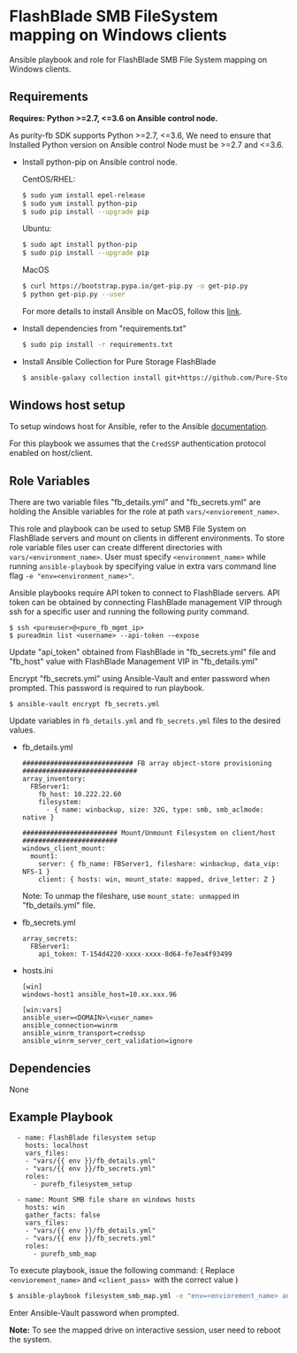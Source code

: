 FlashBlade SMB FileSystem mapping on Windows clients 
=========

Ansible playbook and role for FlashBlade SMB File System mapping on Windows clients.


Requirements
------------
**Requires: Python >=2.7, <=3.6 on Ansible control node.**

As purity-fb SDK supports Python >=2.7, <=3.6, We need to ensure that Installed Python version on Ansible control Node must be >=2.7 and <=3.6.

* Install python-pip on Ansible control node.

  CentOS/RHEL:
    ```bash
    $ sudo yum install epel-release
    $ sudo yum install python-pip
    $ sudo pip install --upgrade pip
    ```
  Ubuntu:
    ```bash
    $ sudo apt install python-pip
    $ sudo pip install --upgrade pip
    ```
  MacOS
    ```bash
    $ curl https://bootstrap.pypa.io/get-pip.py -o get-pip.py
    $ python get-pip.py --user
    ```
  For more details to install Ansible on MacOS, follow this [link](https://docs.ansible.com/ansible/latest/installation_guide/intro_installation.html#installing-ansible-with-pip).
  
* Install dependencies from "requirements.txt"
    ```bash
    $ sudo pip install -r requirements.txt 
    ```
* Install Ansible Collection for Pure Storage FlashBlade
    ```bash
    $ ansible-galaxy collection install git+https://github.com/Pure-Storage-Ansible/FlashBlade-Collection.git#/collections/ansible_collections/purestorage/flashblade/ --force
    ```

Windows host setup
------------------

To setup windows host for Ansible, refer to the Ansible [documentation](https://docs.ansible.com/ansible/latest/user_guide/windows_setup.html).

For this playbook we assumes that the `CredSSP` authentication protocol enabled on host/client. 

Role Variables
--------------

There are two variable files "fb_details.yml" and "fb_secrets.yml" are holding the Ansible variables for the role at path `vars/<enviorement_name>`. 

This role and playbook can be used to setup SMB File System on FlashBlade servers and mount on clients in different environments. To store role variable files user can create different directories with `vars/<environment_name>`. User must specify `<environment_name>` while running `ansible-playbook` by specifying value in extra vars command line flag `-e "env=<environment_name>"`.

Ansible playbooks require API token to connect to FlashBlade servers. API token can be obtained by connecting FlashBlade management VIP through ssh for a specific user and running the following purity command.
   ```
   $ ssh <pureuser>@<pure_fb_mgmt_ip>
   $ pureadmin list <username> --api-token -–expose
   ```
Update "api_token" obtained from FlashBlade in "fb_secrets.yml" file and "fb_host" value with FlashBlade Management VIP in "fb_details.yml" 

Encrypt "fb_secrets.yml" using Ansible-Vault and enter password when prompted. This password is required to run playbook.
```
$ ansible-vault encrypt fb_secrets.yml
```

Update variables in `fb_details.yml` and `fb_secrets.yml` files to the desired values.

* fb_details.yml
    ```
    ############################ FB array object-store provisioning #############################
    array_inventory:               
      FBServer1:
        fb_host: 10.222.22.60                   
        filesystem:
          - { name: winbackup, size: 32G, type: smb, smb_aclmode: native } 

    ######################## Mount/Unmount Filesystem on client/host ########################
    windows_client_mount:
      mount1:
        server: { fb_name: FBServer1, fileshare: winbackup, data_vip: NFS-1 } 
        client: { hosts: win, mount_state: mapped, drive_letter: Z }                       
    ```
  Note: To unmap the fileshare, use `mount_state: unmapped` in "fb_details.yml" file.

* fb_secrets.yml
    ```
    array_secrets:               
      FBServer1:
        api_token: T-154d4220-xxxx-xxxx-8d64-fe7ea4f93499
    ```
* hosts.ini 
    ```
    [win]
    windows-host1 ansible_host=10.xx.xxx.96

    [win:vars]
    ansible_user=<DOMAIN>\<user_name>
    ansible_connection=winrm
    ansible_winrm_transport=credssp
    ansible_winrm_server_cert_validation=ignore
    ```


Dependencies
------------

None

Example Playbook
----------------

      - name: FlashBlade filesystem setup
        hosts: localhost
        vars_files:
        - "vars/{{ env }}/fb_details.yml"
        - "vars/{{ env }}/fb_secrets.yml"
        roles:
          - purefb_filesystem_setup

      - name: Mount SMB file share on windows hosts
        hosts: win
        gather_facts: false
        vars_files:
        - "vars/{{ env }}/fb_details.yml"
        - "vars/{{ env }}/fb_secrets.yml"
        roles:
          - purefb_smb_map


To execute playbook, issue the following command:
( Replace `<enviorement_name>` and `<client_pass> `with the correct value )
   ```bash
   $ ansible-playbook filesystem_smb_map.yml -e "env=<enviorement_name> ansible_password=<client_pass>" --ask-vault-pass
   ```
Enter Ansible-Vault password when prompted.

**Note:** To see the mapped drive on interactive session, user need to reboot the system.
